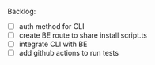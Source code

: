 Backlog:

- [ ] auth method for CLI
- [ ] create BE route to share install script.ts
- [ ] integrate CLI with BE
- [ ] add github actions to run tests
